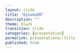 ```yaml
---
layout: slide
title: "DynamoDB"
description: ""
theme: black
transition: slide
categories: [presentation]
permalink: presentations/:title
published: true
---
```

<section data-markdown data-separator="^\n----\n" data-separator-vertical="^\n---\n">
<script type="text/template">
# DynamoDB

----

### Table of Contents:

- Introduction
- Choosing Right Indexes
- CRUD operations
- Querying
- Capacity Units
- Partitioning 1 - the beginning
- Partitioning 2 - the conclusion

----

### What is DynamoDB?

###### Fully managed NoSQL database service that provides fast and predictable performance with seamless scalability.

----

### Benefits

- Data is stored on solid state disks (SSDs)
- Automatically replicated across multiple Availability Zones in an AWS region
- Ability to handle large amount of data
- Integration with various AWS services such as EMR, Redshift, Cognito.
- High performance
- Scalability

----

### You don’t Need to:

- Worry about hardware provisioning
- Manage distributed database
- Setup and Configuration
- Replication
- Software Patching
- Cluster Scaling

----

### Indexes

- Primary Key - Uniquely Identifies each item
  - Simple Primary Key - Partition Key
  - Composite Primary Key - Partition Key + Sort Key

---

### Indexes

- Secondary Indexes
  - Global Secondary Indexes
  - Local Secondary Indexes - Has same Partition Key as base table
  - Every secondary index is automatically maintained by DynamoDB. When you add, modify, or delete items in the base table, any indexes on that table are also updated to reflect these changes.

---

### Indexes

- A secondary index is a data structure that contains a subset of attributes from a table, along with an alternate key to support Query operations. You can retrieve data from the index using a Query, in much the same way as you use Query with a table.

----

### Operations on Items

###### Basic CRUD:

- PutItem (create)
  - Can return ALL_OLD
- GetItem (read)
- UpdateItem (update)
  - More of an upsert (update if exists, create if does not exists)
  - Can return ALL_OLD, ALL_NEW, UPDATED_OLD, UPDATED_NEW
- DeleteItem (delete)
  - Can return ALL_OLD

---

### Operations on Items

##### Batch Operations(can be used to perform operations across tables):

- Batch operations does not fail unless all operations fail
- BatchGetItem - get upto 100 items (synonymous to stuffing 100 GetItem calls)
- BatchWriteItem  - create / delete upto 25 items

---

### Operations on Items

##### Conditional Writes


----

### Scan

---

- A Scan operation reads every item in a table or a secondary index.
- Use filters to narrow down results.
- It can return maximum  1MB of data. Use pagination to fetch further data.

---

##### Capacity units consumption:

- Table - it consumes read capacity from Table’s provisioned read capacity
- Local Secondary Index - index’s base table’s provisioned read capacity
- Global Secondary Index - index’s provisioned read capacity

---

##### Not good approach to query the data:

- Filters applied after scanning the data. Hence,
  - More capacity units consumption
  - Slower compared to Query operation

----

### Query

---

- To find Items based on Primary or Index Key attributes
- Use filters to get items specific to attributes other than Primary or Index key attributes
- Hash Key or Index Key must be some specific value, Range key can use other conditional operators.
- Max 1MB data can be retrieved, Use pagination to fetch further data.

----

### Capacity Units

---

#### Write Capacity Units (WCU) :

Total Write Capacity = (round(size of 1 item)) * (n writes / second) * (number of indexes)

---

#### Read Capacity Units (RCU):

- Eventual consistent Reads costs half compared to Strongly Consistent Reads
- 1 RCU = 1 Strongly Consistent Read / Second
- Total Read Capacity = round (size of item / 4kB) * (n read / second)

---

#### Example:

- Size of an item = 1 kB => 1/ 4 => round(0.25) => 1 unit for reading an item
- Now, if we want 100 reads / second => 1 * 100 => 100 strongly consistent read capacity units

---

#### When Query and Scan used, DynamoDB uses the cumulative size of the processed items to calculate provisioned throughput.

- 100 items are retrieved, with each item having size of 1 kB, consumed read capacity would be
  - (100 * 1024 bytes = 100 kB) / 4 kB = 25 read capacity units

----

### Partitioning - The beginning

- AWS handles partitioning for you automatically, creates new partitions and distributes provisioned throughput capacity evenly across them.
- We recommend that you choose a partition key that can have a large number of distinct values relative to the number of items in the table.
- Never put all eggs in single basket.
- One partition can hold multiple partition keys, and one partition key can belong to only one partition.

----

### Partitioning - The conclusion

- Performance Aspect: ( RCU / 3,000 ) + ( WCU / 1,000 ) = initialPartitions (rounded up)
  - Eg., 1500 / 3000 + 500 / 1000 => 0.5 + 0.5 => round(1) => 1 partition is enough
- Storage Aspect: 1 partition can hold max 10 GB of data

---

##### When partitions take place?

- Crossed 10 GB limit, or
- When specified RCU exceeds 3000 units or WCU exceeds 1000 units for a partition   
- In such case, 2 equal partitions are created
  - Each partition will get 1500 / 2 => 750 RCU, 500 / 2 => 250 WCU
- Total partitions =MAX(Total partitions for desired performance,Total partitions for desired capacity)

---

### Conclusions / TL;DR / Advice / Whatever:

- Choose Primary Key and Indexes according to usage pattern of your application.
- A good partition key is unique. (ideal world)
- A good partition key has as many distinct values as possible.
- A good partition key evenly spreads data.

----

# Gracias!
###### Meet me at my website: <a href="http://parthrmodi.com">parthrmodi.com</a> or follow my articles at: <a href="http://parthrmodi.com/blog">parthrmodi.com/blog</a>

</script>
</section>
